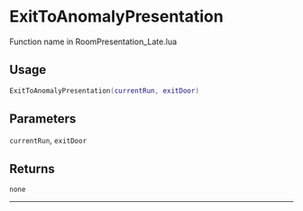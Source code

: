 # ExitToAnomalyPresentation
Function name in RoomPresentation_Late.lua
## Usage
```lua
ExitToAnomalyPresentation(currentRun, exitDoor)
```
## Parameters
`currentRun`, `exitDoor`
## Returns
`none`

---